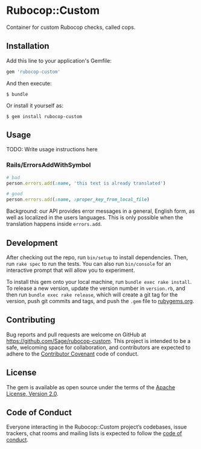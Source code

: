 # Rubocop::Custom

Container for custom Rubocop checks, called cops.

## Installation

Add this line to your application's Gemfile:

```ruby
gem 'rubocop-custom'
```

And then execute:

    $ bundle

Or install it yourself as:

    $ gem install rubocop-custom

## Usage

TODO: Write usage instructions here

### Rails/ErrorsAddWithSymbol

```ruby
# bad
person.errors.add(:name, 'this text is already translated')

# good
person.errors.add(:name, :proper_key_from_local_file)
```

Background: our API provides error messages in a general, English form, as well as localized in the users languages. This is only possible when the translation happens inside `errors.add`.

## Development

After checking out the repo, run `bin/setup` to install dependencies. Then, run `rake spec` to run the tests. You can also run `bin/console` for an interactive prompt that will allow you to experiment.

To install this gem onto your local machine, run `bundle exec rake install`. To release a new version, update the version number in `version.rb`, and then run `bundle exec rake release`, which will create a git tag for the version, push git commits and tags, and push the `.gem` file to [rubygems.org](https://rubygems.org).

## Contributing

Bug reports and pull requests are welcome on GitHub at https://github.com/Sage/rubocop-custom. This project is intended to be a safe, welcoming space for collaboration, and contributors are expected to adhere to the [Contributor Covenant](http://contributor-covenant.org) code of conduct.

## License

The gem is available as open source under the terms of the [Apache License, Version 2.0](http://www.apache.org/licenses/).

## Code of Conduct

Everyone interacting in the Rubocop::Custom project’s codebases, issue trackers, chat rooms and mailing lists is expected to follow the [code of conduct](https://github.com/cpetschnig/rubocop-custom/blob/master/CODE_OF_CONDUCT.md).
